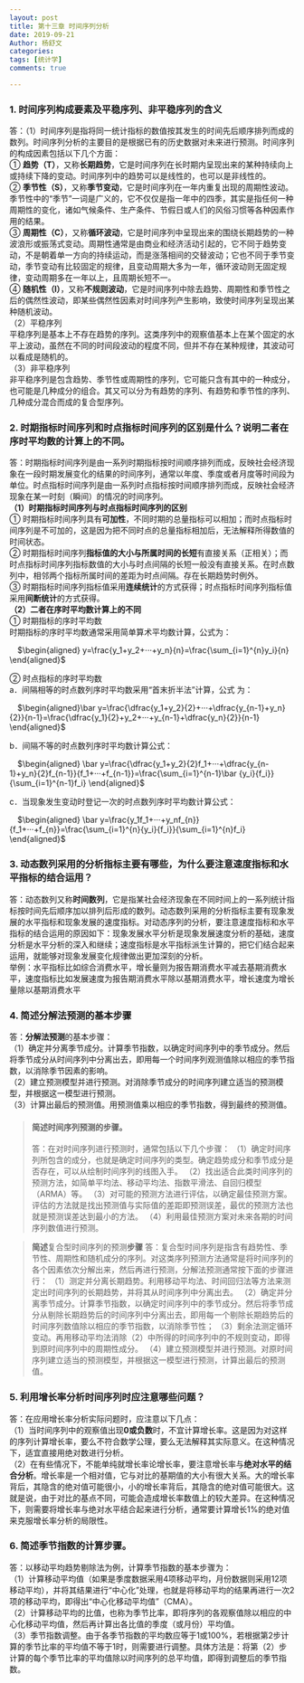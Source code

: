 ```yaml
---
layout: post
title: 第十三章 时间序列分析
date: 2019-09-21
Author: 杨舒文
categories: 
tags: [统计学]
comments: true

---
```


### 1. 时间序列构成要素及平稳序列、非平稳序列的含义

答：（1）时间序列是指将同一统计指标的数值按其发生的时间先后顺序排列而成的数列。时间序列分析的主要目的是根据已有的历史数据对未来进行预测。时间序列的构成因素包括以下几个方面：   
① **趋势（T）**，又称**长期趋势**，它是时间序列在长时期内呈现出来的某种持续向上或持续下降的变动。时间序列中的趋势可以是线性的，也可以是非线性的。  
② **季节性（S）**，又称**季节变动**，它是时间序列在一年内重复出现的周期性波动。季节性中的“季节”一词是广义的，它不仅仅是指一年中的四季，其实是指任何一种周期性的变化，诸如气候条件、生产条件、节假日或人们的风俗习惯等各种因素作用的结果。  
③ **周期性（C）**，又称**循环波动**，它是时间序列中呈现出来的围绕长期趋势的一种波浪形或振荡式变动。周期性通常是由商业和经济活动引起的，它不同于趋势变动，不是朝着单一方向的持续运动，而是涨落相间的交替波动；它也不同于季节变动，季节变动有比较固定的规律，且变动周期大多为一年，循环波动则无固定规律，变动周期多在一年以上，且周期长短不一。  
④ **随机性（I）**，又称**不规则波动**，它是时间序列中除去趋势、周期性和季节性之后的偶然性波动，即某些偶然性因素对时间序列产生影响，致使时间序列呈现出某种随机波动。  
（2）平稳序列  
平稳序列是基本上不存在趋势的序列。这类序列中的观察值基本上在某个固定的水平上波动，虽然在不同的时间段波动的程度不同，但并不存在某种规律，其波动可以看成是随机的。  
（3）非平稳序列  
非平稳序列是包含趋势、季节性或周期性的序列，它可能只含有其中的一种成分，也可能是几种成分的组合。其又可以分为有趋势的序列、有趋势和季节性的序列、几种成分混合而成的复合型序列。



### 2. 时期指标时间序列和时点指标时间序列的区别是什么？说明二者在序时平均数的计算上的不同。

答：时期指标时间序列是由一系列时期指标按时间顺序排列而成，反映社会经济现象在一段时期发展变化的结果的时间序列，通常以年度、季度或者月度等时间段为单位。时点指标时间序列是由一系列时点指标按时间顺序排列而成，反映社会经济现象在某一时刻（瞬间）的情况的时间序列。  
**（1）时期指标时间序列与时点指标时间序列的区别**  
① 时期指标时间序列具有**可加性**，不同时期的总量指标可以相加；而时点指标时间序列是不可加的，这是因为把不同时点的总量指标相加后，无法解释所得数值的时间状态。  
② 时期指标时间序列**指标值的大小与所属时间的长短**有直接关系（正相关）；而时点指标时间序列指标数值的大小与时点间隔的长短一般没有直接关系。在时点数列中，相邻两个指标所属时间的差距为时点间隔。存在长期趋势时例外。  
③ 时期指标时间序列指标值采用**连续统计**的方式获得；时点指标时间序列指标值采用**间断统计**的方式获得。  
**（2）二者在序时平均数计算上的不同**  
① 时期指标的序时平均数  
时期指标的序时平均数通常采用简单算术平均数计算，公式为：  

&ensp;&ensp;$\begin{aligned} y=\frac{y_1+y_2+···+y_n}{n}=\frac{\sum_{i=1}^{n}y_i}{n} \end{aligned}$   

② 时点指标的序时平均数  
a．间隔相等的时点数列序时平均数采用“首末折半法”计算，公式
为：  

&ensp;&ensp;$\begin{aligned}\bar y=\frac{\dfrac{y_1+y_2}{2}+···+\dfrac{y_{n-1}+y_n}{2}}{n-1}=\frac{\dfrac{y_1}{2}+y_2+···+y_{n-1}+\dfrac{y_n}{2}}{n-1} \end{aligned}$   

b．间隔不等的时点数列序时平均数计算公式：  

&ensp;&ensp;$\begin{aligned} \bar y=\frac{\dfrac{y_1+y_2}{2}f_1+···+\dfrac{y_{n-1}+y_n}{2}f_{n-1}}{f_1+···+f_{n-1}}=\frac{\sum_{i=1}^{n-1}\bar {y_i}{f_i}}{\sum_{i=1}^{n-1}f_i} \end{aligned}$   

c．当现象发生变动时登记一次的时点数列序时平均数计算公式：  

&ensp;&ensp;$\begin{aligned} \bar y=\frac{y_1f_1+···+y_nf_{n}}{f_1+···+f_{n}}=\frac{\sum_{i=1}^{n}{y_i}{f_i}}{\sum_{i=1}^{n}f_i} \end{aligned}$   



### 3. 动态数列采用的分析指标主要有哪些，为什么要注意速度指标和水平指标的结合运用？

答：动态数列又称**时间数列**，它是指某社会经济现象在不同时间上的一系列统计指标按时间先后顺序加以排列后形成的数列。动态数列采用的分析指标主要有现象发展的水平指标和现象发展的速度指标。对动态序列的分析，要注意速度指标和水平指标的结合运用的原因如下：现象发展水平分析是现象发展速度分析的基础，速度分析是水平分析的深入和继续；速度指标是水平指标派生计算的，把它们结合起来运用，就能够对现象发展变化规律做出更加深刻的分析。  
举例：水平指标比如综合消费水平，增长量则为报告期消费水平减去基期消费水平，速度指标比如发展速度为报告期消费水平除以基期消费水平，增长速度为增长量除以基期消费水平



### 4. 简述分解法预测的基本步骤

答：**分解法预测**的基本步骤：  
（1）确定并分离季节成分。计算季节指数，以确定时间序列中的季节成分。然后将季节成分从时间序列中分离出去，即用每一个时间序列观测值除以相应的季节指数，以消除季节因素的影响。  
（2）建立预测模型并进行预测。对消除季节成分的时间序列建立适当的预测模型，并根据这一模型进行预测。  
（3）计算出最后的预测值。用预测值乘以相应的季节指数，得到最终的预测值。  

> #### **简述**时间序列预测**的步骤。**
>
> 答：在对时间序列进行预测时，通常包括以下几个步骤：
> （1）确定时间序列所包含的成分，也就是确定时间序列的类型。确定趋势成分和季节成分是否存在，可以从绘制时间序列的线图入手。
> （2）找出适合此类时间序列的预测方法，如简单平均法、移动平均法、指数平滑法、自回归模型（ARMA）等。
> （3）对可能的预测方法进行评估，以确定最佳预测方案。评估的方法就是找出预测值与实际值的差距即预测误差，最优的预测方法也就是预测误差达到最小的方法。
> （4）利用最佳预测方案对未来各期的时间序列数值进行预测。

> **简述**复合型时间序列的预测**步骤**
> 答：复合型时间序列是指含有趋势性、季节性、周期性和随机成分的序列。对这类序列预测方法通常是将时间序列的各个因素依次分解出来，然后再进行预测，分解法预测通常按下面的步骤进行：
> （1）测定并分离长期趋势。利用移动平均法、时间回归法等方法来测定出时间序列的长期趋势，并将其从时间序列中分离出去。
> （2）确定并分离季节成分。计算季节指数，以确定时间序列中的季节成分。然后将季节成分从剔除长期趋势后的时间序列中分离出去，即用每一个剔除长期趋势后的时间序列数值除以相应的季节指数，以消除季节性；
> （3）剩余法测定循环变动。再用移动平均法消除（2）中所得的时间序列中的不规则变动，即得到原时间序列中的周期性成分。
> （4）建立预测模型并进行预测。对原时间序列建立适当的预测模型，并根据这一模型进行预测，计算出最后的预测值。



### 5. 利用增长率分析时间序列时应注意哪些问题？

答：在应用增长率分析实际问题时，应注意以下几点：  
（1）当时间序列中的观察值出现**0或负数**时，不宜计算增长率。这是因为对这样的序列计算增长率，要么不符合数学公理，要么无法解释其实际意义。在这种情况下，适宜直接用绝对数进行分析。  
（2）在有些情况下，不能单纯就增长率论增长率，要注意增长率与**绝对水平的结合分析**。增长率是一个相对值，它与对比的基期值的大小有很大关系。大的增长率背后，其隐含的绝对值可能很小，小的增长率背后，其隐含的绝对值可能很大。这就是说，由于对比的基点不同，可能会造成增长率数值上的较大差异。在这种情况下，则需要将增长率与绝对水平结合起来进行分析，通常要计算增长1%的绝对值来克服增长率分析的局限性。



### 6. 简述季节指数的计算步骤。

答：以移动平均趋势剔除法为例，计算季节指数的基本步骤为：  
（1）计算移动平均值（如果是季度数据采用4项移动平均，月份数据则采用12项移动平均），并将其结果进行“中心化”处理，也就是将移动平均的结果再进行一次2项的移动平均，即得出“中心化移动平均值”（CMA）。  
（2）计算移动平均的比值，也称为季节比率，即将序列的各观察值除以相应的中心化移动平均值，然后再计算出各比值的季度（或月份）平均值。  
（3）季节指数调整。由于各季节指数的平均数应等于1或100%，若根据第2步计算的季节比率的平均值不等于1时，则需要进行调整。具体方法是：将第（2）步计算的每个季节比率的平均值除以时间序列的总平均值，即得到调整后的季节指数。
